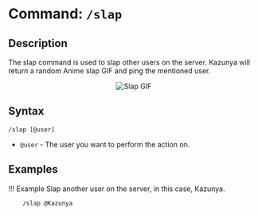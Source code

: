 # **Command:** `/slap`

## **Description**

The slap command is used to slap other users on the server. Kazunya will return a random Anime slap GIF and ping the mentioned user.

<p align="center"><img alt="Slap GIF" src="https://media.tenor.com/eU5H6GbVjrcAAAAC/slap-jjk.gif"></p>

## **Syntax**

    /slap [@user]

- `@user` - The user you want to perform the action on.

## **Examples**

!!! Example
    Slap another user on the server, in this case, Kazunya.

        /slap @Kazunya